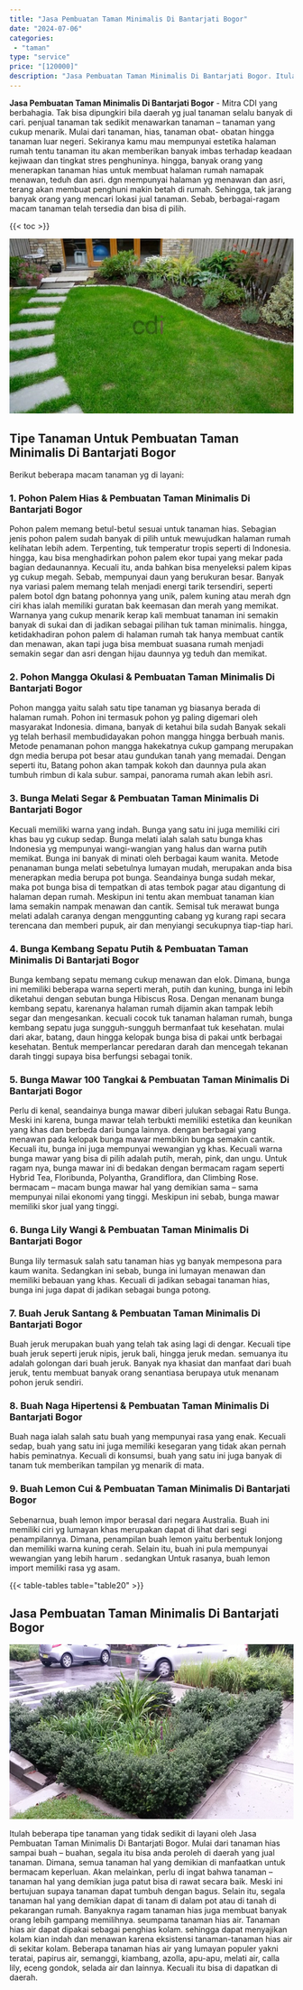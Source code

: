 ```yaml
---
title: "Jasa Pembuatan Taman Minimalis Di Bantarjati Bogor"
date: "2024-07-06"
categories:
 - "taman"
type: "service"
price: "[120000]"
description: "Jasa Pembuatan Taman Minimalis Di Bantarjati Bogor. Itulah beberapa tipe tanaman yang tidak sedikit di layani oleh Jasa Pembuatan Taman Minimalis Di Bantarjati..."
---
```


**Jasa Pembuatan Taman Minimalis Di Bantarjati Bogor** - Mitra CDI yang berbahagia. Tak bisa dipungkiri bila daerah yg jual tanaman selalu banyak di cari. penjual tanaman tak sedikit menawarkan tanaman – tanaman yang cukup menarik. Mulai dari tanaman, hias, tanaman obat- obatan hingga tanaman luar negeri. Sekiranya kamu mau mempunyai estetika halaman rumah tentu tanaman itu akan memberikan banyak imbas terhadap keadaan kejiwaan dan tingkat stres penghuninya. hingga, banyak orang yang menerapkan tanaman hias untuk membuat halaman rumah namapak menawan, teduh dan asri. dgn mempunyai halaman yg menawan dan asri, terang akan membuat penghuni makin betah di rumah. Sehingga, tak jarang banyak orang yang mencari lokasi jual tanaman. Sebab, berbagai-ragam macam tanaman telah tersedia dan bisa di pilih.

{{< toc >}}

![Jasa Pembuatan Taman Minimalis Di Bantarjati Bogor](/images/taman/taman650x400-5.jpg)

## Tipe Tanaman Untuk Pembuatan Taman Minimalis Di Bantarjati Bogor

Berikut beberapa macam tanaman yg di layani:

### 1\. Pohon Palem Hias & Pembuatan Taman Minimalis Di Bantarjati Bogor

Pohon palem memang betul-betul sesuai untuk tanaman hias. Sebagian jenis pohon palem sudah banyak di pilih untuk mewujudkan halaman rumah kelihatan lebih adem. Terpenting, tuk temperatur tropis seperti di Indonesia. hingga, kau bisa menghadirkan pohon palem ekor tupai yang mekar pada bagian dedaunannya. Kecuali itu, anda bahkan bisa menyeleksi palem kipas yg cukup megah. Sebab, mempunyai daun yang berukuran besar. Banyak nya variasi palem memang telah menjadi energi tarik tersendiri, seperti palem botol dgn batang pohonnya yang unik, palem kuning atau merah dgn ciri khas ialah memiliki guratan bak keemasan dan merah yang memikat. Warnanya yang cukup menarik kerap kali membuat tanaman ini semakin banyak di sukai dan di jadikan sebagai pilihan tuk taman minimalis. hingga, ketidakhadiran pohon palem di halaman rumah tak hanya membuat cantik dan menawan, akan tapi juga bisa membuat suasana rumah menjadi semakin segar dan asri dengan hijau daunnya yg teduh dan memikat.

### 2\. Pohon Mangga Okulasi & Pembuatan Taman Minimalis Di Bantarjati Bogor

Pohon mangga yaitu salah satu tipe tanaman yg biasanya berada di halaman rumah. Pohon ini termasuk pohon yg paling digemari oleh masyarakat Indonesia. dimana, banyak di ketahui bila sudah Banyak sekali yg telah berhasil membudidayakan pohon mangga hingga berbuah manis. Metode penamanan pohon mangga hakekatnya cukup gampang merupakan dgn media berupa pot besar atau gundukan tanah yang memadai. Dengan seperti itu, Batang pohon akan tampak kokoh dan daunnya pula akan tumbuh rimbun di kala subur. sampai, panorama rumah akan lebih asri.

### 3\. Bunga Melati Segar & Pembuatan Taman Minimalis Di Bantarjati Bogor

Kecuali memiliki warna yang indah. Bunga yang satu ini juga memiliki ciri khas bau yg cukup sedap. Bunga melati ialah salah satu bunga khas Indonesia yg mempunyai wangi-wangian yang halus dan warna putih memikat. Bunga ini banyak di minati oleh berbagai kaum wanita. Metode penanaman bunga melati sebetulnya lumayan mudah, merupakan anda bisa menerapkan media berupa pot bunga. Seandainya bunga sudah mekar, maka pot bunga bisa di tempatkan di atas tembok pagar atau digantung di halaman depan rumah. Meskipun ini tentu akan membuat tanaman kian lama semakin nampak menawan dan cantik. Semisal tuk merawat bunga melati adalah caranya dengan menggunting cabang yg kurang rapi secara terencana dan memberi pupuk, air dan menyiangi secukupnya tiap-tiap hari.

### 4\. Bunga Kembang Sepatu Putih & Pembuatan Taman Minimalis Di Bantarjati Bogor

Bunga kembang sepatu memang cukup menawan dan elok. Dimana, bunga ini memiliki beberapa warna seperti merah, putih dan kuning, bunga ini lebih diketahui dengan sebutan bunga Hibiscus Rosa. Dengan menanam bunga kembang sepatu, karenanya halaman rumah dijamin akan tampak lebih segar dan mengesankan. kecuali cocok tuk tanaman halaman rumah, bunga kembang sepatu juga sungguh-sungguh bermanfaat tuk kesehatan. mulai dari akar, batang, daun hingga kelopak bunga bisa di pakai untk berbagai kesehatan. Bentuk memperlancar peredaran darah dan mencegah tekanan darah tinggi supaya bisa berfungsi sebagai tonik.

### 5\. Bunga Mawar 100 Tangkai & Pembuatan Taman Minimalis Di Bantarjati Bogor

Perlu di kenal, seandainya bunga mawar diberi julukan sebagai Ratu Bunga. Meski ini karena, bunga mawar telah terbukti memiliki estetika dan keunikan yang khas dan berbeda dari bunga lainnya. dengan berbagai yang menawan pada kelopak bunga mawar membikin bunga semakin cantik. Kecuali itu, bunga ini juga mempunyai wewangian yg khas. Kecuali warna bunga mawar yang bisa di pilih adalah putih, merah, pink, dan ungu. Untuk ragam nya, bunga mawar ini di bedakan dengan bermacam ragam seperti Hybrid Tea, Floribunda, Polyantha, Grandiflora, dan Climbing Rose. bermacam – macam bunga mawar hal yang demikian sama – sama mempunyai nilai ekonomi yang tinggi. Meskipun ini sebab, bunga mawar memiliki skor jual yang tinggi.

### 6\. Bunga Lily Wangi & Pembuatan Taman Minimalis Di Bantarjati Bogor

Bunga lily termasuk salah satu tanaman hias yg banyak mempesona para kaum wanita. Sedangkan ini sebab, bunga ini lumayan menawan dan memiliki bebauan yang khas. Kecuali di jadikan sebagai tanaman hias, bunga ini juga dapat di jadikan sebagai bunga potong.

### 7\. Buah Jeruk Santang & Pembuatan Taman Minimalis Di Bantarjati Bogor

Buah jeruk merupakan buah yang telah tak asing lagi di dengar. Kecuali tipe buah jeruk seperti jeruk nipis, jeruk bali, hingga jeruk medan. semuanya itu adalah golongan dari buah jeruk. Banyak nya khasiat dan manfaat dari buah jeruk, tentu membuat banyak orang senantiasa berupaya utuk menanam pohon jeruk sendiri.

### 8\. Buah Naga Hipertensi & Pembuatan Taman Minimalis Di Bantarjati Bogor

Buah naga ialah salah satu buah yang mempunyai rasa yang enak. Kecuali sedap, buah yang satu ini juga memiliki kesegaran yang tidak akan pernah habis peminatnya. Kecuali di konsumsi, buah yang satu ini juga banyak di tanam tuk memberikan tampilan yg menarik di mata.

### 9\. Buah Lemon Cui & Pembuatan Taman Minimalis Di Bantarjati Bogor

Sebenarnua, buah lemon impor berasal dari negara Australia. Buah ini memiliki ciri yg lumayan khas merupakan dapat di lihat dari segi penampilannya. Dimana, penampilan buah lemon yaitu berbentuk lonjong dan memiliki warna kuning cerah. Selain itu, buah ini pula mempunyai wewangian yang lebih harum . sedangkan Untuk rasanya, buah lemon import memiliki rasa yg asam.

{{< table-tables table="table20" >}}

## Jasa Pembuatan Taman Minimalis Di Bantarjati Bogor

![Jasa Pembuatan Taman Minimalis Di Bantarjati Bogor](/images/taman/taman650x400-1.png)

Itulah beberapa tipe tanaman yang tidak sedikit di layani oleh Jasa Pembuatan Taman Minimalis Di Bantarjati Bogor. Mulai dari tanaman hias sampai buah – buahan, segala itu bisa anda peroleh di daerah yang jual tanaman. Dimana, semua tanaman hal yang demikian di manfaatkan untuk bermacam keperluan. Akan melainkan, perlu di ingat bahwa tanaman – tanaman hal yang demikian juga patut bisa di rawat secara baik. Meski ini bertujuan supaya tanaman dapat tumbuh dengan bagus. Selain itu, segala tanaman hal yang demikian dapat di tanam di dalam pot atau di tanah di pekarangan rumah. Banyaknya ragam tanaman hias juga membuat banyak orang lebih gampang memilihnya. seumpama tanaman hias air. Tanaman hias air dapat dipakai sebagai penghias kolam. sehingga dapat menyajikan kolam kian indah dan menawan karena eksistensi tanaman-tanaman hias air di sekitar kolam. Beberapa tanaman hias air yang lumayan populer yakni teratai, papirus air, semanggi, kiambang, azolla, apu-apu, melati air, calla lily, eceng gondok, selada air dan lainnya. Kecuali itu bisa di dapatkan di daerah.
